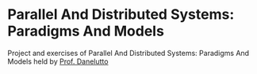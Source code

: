 # Parallel And Distributed Systems: Paradigms And Models

Project and exercises of Parallel And Distributed Systems: Paradigms And Models held by [Prof. Danelutto](http://calvados.di.unipi.it/paragroup/danelutto/)
